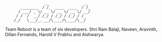 
                      __                __ 
           ________  / /_  ____  ____  / /_
          / ___/ _ \/ __ \/ __ \/ __ \/ __/
         / /  /  __/ /_/ / /_/ / /_/ / /_  
        /_/   \___/_.___/\____/\____/\__/  

Team Reboot is a team of six developers.
  Shri Ram Balaji,
  Naveen,
  Aravinth,
  Dillan Fernando,
  Harold V Prabhu and
  Aishwarya.
